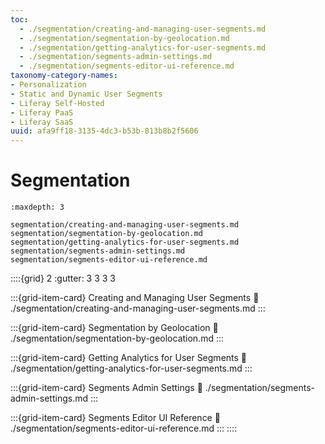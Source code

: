 ```yaml
---
toc:
  - ./segmentation/creating-and-managing-user-segments.md
  - ./segmentation/segmentation-by-geolocation.md
  - ./segmentation/getting-analytics-for-user-segments.md
  - ./segmentation/segments-admin-settings.md
  - ./segmentation/segments-editor-ui-reference.md
taxonomy-category-names:
- Personalization
- Static and Dynamic User Segments
- Liferay Self-Hosted
- Liferay PaaS
- Liferay SaaS
uuid: afa9ff18-3135-4dc3-b53b-813b8b2f5606
---
```

# Segmentation

```{toctree}
:maxdepth: 3

segmentation/creating-and-managing-user-segments.md
segmentation/segmentation-by-geolocation.md
segmentation/getting-analytics-for-user-segments.md
segmentation/segments-admin-settings.md
segmentation/segments-editor-ui-reference.md
```

::::{grid} 2
:gutter: 3 3 3 3

:::{grid-item-card} Creating and Managing User Segments
:link: ./segmentation/creating-and-managing-user-segments.md
:::

:::{grid-item-card} Segmentation by Geolocation
:link: ./segmentation/segmentation-by-geolocation.md
:::

:::{grid-item-card} Getting Analytics for User Segments
:link: ./segmentation/getting-analytics-for-user-segments.md
:::

:::{grid-item-card} Segments Admin Settings
:link: ./segmentation/segments-admin-settings.md
:::

:::{grid-item-card} Segments Editor UI Reference
:link: ./segmentation/segments-editor-ui-reference.md
:::
::::
